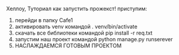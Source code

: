 Хеллоу, Туториал как запустить прожекст! приступим: 
1. перейди в папку Cafe1 
2. активировать venv командой . venv/bin/activate 
3. скачать все библиотеки командой pip install -r req.txt 
4. запустим наш проект командой python manage.py runserever 
5. НАСЛАЖДАЕМСЯ ГОТОВЫМ ПРОЕКТОМ